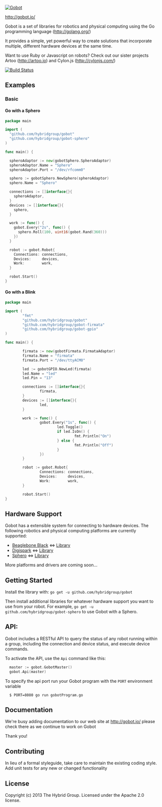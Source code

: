 [![Gobot](https://raw.github.com/hybridgroup/gobot/gh-pages/images/logo.png)](http://gobot.io/)

http://gobot.io/

Gobot is a set of libraries for robotics and physical computing using the Go programming language (http://golang.org/)

It provides a simple, yet powerful way to create solutions that incorporate multiple, different hardware devices at the same time.

Want to use Ruby or Javascript on robots? Check out our sister projects Artoo (http://artoo.io) and Cylon.js (http://cylonjs.com/)

[![Build Status](https://travis-ci.org/hybridgroup/gobot.png?branch=master)](https://travis-ci.org/hybridgroup/gobot)

## Examples

### Basic

#### Go with a Sphero

```go
package main

import (
  "github.com/hybridgroup/gobot"
  "github.com/hybridgroup/gobot-sphero"
)

func main() {

  spheroAdaptor := new(gobotSphero.SpheroAdaptor)
  spheroAdaptor.Name = "Sphero"
  spheroAdaptor.Port = "/dev/rfcomm0"

  sphero := gobotSphero.NewSphero(spheroAdaptor)
  sphero.Name = "Sphero"

  connections := []interface{}{
    spheroAdaptor,
  }
  devices := []interface{}{
    sphero,
  }

  work := func() {
    gobot.Every("2s", func() {
      sphero.Roll(100, uint16(gobot.Rand(360)))
    })
  }

  robot := gobot.Robot{
    Connections: connections,
    Devices:     devices,
    Work:        work,
  }

  robot.Start()
}
```
#### Go with a Blink

```go
package main

import (
        "fmt"
        "github.com/hybridgroup/gobot"
        "github.com/hybridgroup/gobot-firmata"
        "github.com/hybridgroup/gobot-gpio"
)

func main() {

        firmata := new(gobotFirmata.FirmataAdaptor)
        firmata.Name = "firmata"
        firmata.Port = "/dev/ttyACM0"

        led := gobotGPIO.NewLed(firmata)
        led.Name = "led"
        led.Pin = "13"

        connections := []interface{}{
                firmata,
        }
        devices := []interface{}{
                led,
        }

        work := func() {
                gobot.Every("1s", func() {
                        led.Toggle()
                        if led.IsOn() {
                                fmt.Println("On")
                        } else {
                                fmt.Println("Off")
                        }
                })
        }

        robot := gobot.Robot{
                Connections: connections,
                Devices:     devices,
                Work:        work,
        }

        robot.Start()
}
```

## Hardware Support
Gobot has a extensible system for connecting to hardware devices. The following robotics and physical computing platforms are currently supported:

  - [Beaglebone Black](http://beagleboard.org/Products/BeagleBone+Black/) <=> [Library](https://github.com/hybridgroup/gobot-beaglebone)
  - [Digispark](http://digistump.com/products/1) <=> [Library](https://github.com/hybridgroup/gobot-digispark)
  - [Sphero](http://www.gosphero.com/) <=> [Library](https://github.com/hybridgroup/gobot-sphero)

More platforms and drivers are coming soon...

## Getting Started

Install the library with: `go get -u github.com/hybridgroup/gobot`

Then install additional libraries for whatever hardware support you want to use from your robot. For example, `go get -u github.com/hybridgroup/gobot-sphero` to use Gobot with a Sphero.

## API:

Gobot includes a RESTful API to query the status of any robot running within a group, including the connection and device status, and execute device commands.

To activate the API, use the `Api` command like this:

```go 
  master := gobot.GobotMaster()
  gobot.Api(master)
```
To specify the api port run your Gobot program with the `PORT` environment variable
```
  $ PORT=8080 go run gobotProgram.go
```

## Documentation
We're busy adding documentation to our web site at http://gobot.io/ please check there as we continue to work on Gobot

Thank you!

## Contributing
In lieu of a formal styleguide, take care to maintain the existing coding style.
Add unit tests for any new or changed functionality

## License
Copyright (c) 2013 The Hybrid Group. Licensed under the Apache 2.0 license.
